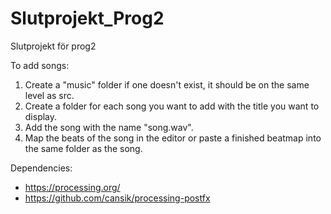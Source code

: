 # Slutprojekt_Prog2
Slutprojekt för prog2

To add songs:
1. Create a "music" folder if one doesn't exist, it should be on the same level as src.
2. Create a folder for each song you want to add with the title you want to display.
3. Add the song with the name "song.wav".
4. Map the beats of the song in the editor or paste a finished beatmap into the same folder as the song.

Dependencies:
- https://processing.org/
- https://github.com/cansik/processing-postfx
